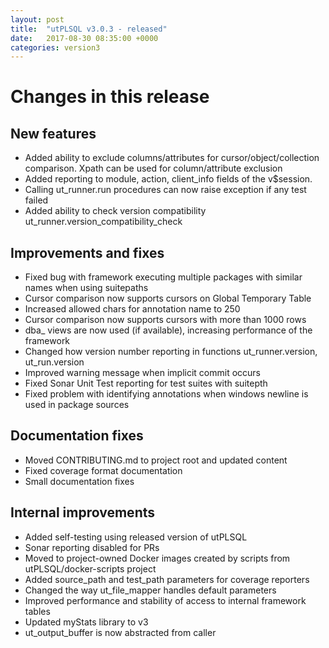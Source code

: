 ```yaml
---
layout: post
title:  "utPLSQL v3.0.3 - released"
date:   2017-08-30 08:35:00 +0000
categories: version3
---
```



# Changes in this release

## New features

- Added ability to exclude columns/attributes for cursor/object/collection comparison. Xpath can be used for column/attribute exclusion
- Added reporting to module, action, client_info fields of the v$session.
- Calling ut_runner.run procedures can now raise exception if any test failed
- Added ability to check version compatibility ut_runner.version_compatibility_check

## Improvements and fixes

- Fixed bug with framework executing multiple packages with similar names when using suitepaths
- Cursor comparison now supports cursors on Global Temporary Table
- Increased allowed chars for annotation name to 250
- Cursor comparison now supports cursors with more than 1000 rows
- dba_ views are now used (if available), increasing performance of the framework
- Changed how version number reporting in functions ut_runner.version, ut_run.version
- Improved warning message when implicit commit occurs
- Fixed Sonar Unit Test reporting for test suites with suitepth
- Fixed problem with identifying annotations when windows newline is used in package sources

## Documentation fixes

- Moved CONTRIBUTING.md to project root and updated content
- Fixed coverage format documentation
- Small documentation fixes

## Internal improvements

- Added self-testing using released version of utPLSQL
- Sonar reporting disabled for PRs
- Moved to project-owned Docker images created by scripts from utPLSQL/docker-scripts project
- Added source_path and test_path parameters for coverage reporters
- Changed the way ut_file_mapper handles default parameters
- Improved performance and stability of access to internal framework tables
- Updated myStats library to v3
- ut_output_buffer is now abstracted from caller
